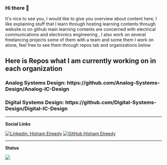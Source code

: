 ### Hi there 👋
It's nice to see you, I would like to give you overview about content here, I like explaining stuff that I learn through hosting learning contents
  through website.io on github main learning contents are concerned with electrical communications and electronics engineering
  , I also work on several freelancing projects some of them
 with a team and some them I work on alone, feel free to see them through repos tab and organizations below</h2>
<h2>Here is Repos what I am currently working on in each organization
<h3>Analog Systems Design: https://github.com/Analog-Systems-Design/Analog-IC-Design</h3>
<h3>Digital Systems Design: https://github.com/Digital-Systems-Design/Digital-IC-Design</h3>
<hr/>
  
 **Social Links**
  
[![Linkedin: Hisham Elreedy](https://img.shields.io/badge/-Hisham-blue?style=flat-square&logo=Linkedin&logoColor=white&link=https://www.linkedin.com/in/hisham-elreedy/)](https://www.linkedin.com/in/hisham-elreedy/)
[![GitHub Hisham Elreedy](https://img.shields.io/github/followers/hishamelreedy?label=follow&style=social)](https://github.com/hishamelreedy)

  <hr />
  
 **Status**  
  
![](https://github-readme-stats.vercel.app/api?username=hishamelreedy&&show_icons=true&title_color=ffffff&icon_color=bb2acf&text_color=daf7dc&bg_color=151515)
